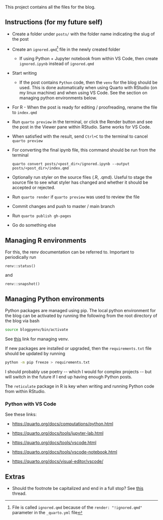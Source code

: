 This project contains all the files for the blog.

## Instructions (for my future self)

-   Create a folder under `posts/` with the folder name indicating the slug of the post

-   Create an `ignored.qmd`[^readme-1] file in the newly created folder

    -   If using Python + Jupyter notebook from within VS Code, then create `ignored.ipynb` instead of `ignored.qmd`

-   Start writing

    -   If the post contains `Python` code, then the `venv` for the blog should be used. This is done automatically when using Quarto with RStudio (on my linux machine) and when using VS Code. See the section on managing python environments below.

-   For R - When the post is ready for editing / proofreading, rename the file to `index.qmd`

-   Run `quarto preview` in the terminal, or click the Render button and see the post in the Viewer pane within RStudio. Same works for VS Code.

-   When satisfied with the result, send `Ctrl+C` to the terminal to cancel `quarto preview`

-   For converting the final ipynb file, this command should be run from the terminal

    ```         
    quarto convert posts/<post_dir>/ignored.ipynb --output posts/<post_dir>/index.qmd
    ```

-   Optionally run styler on the source files (.R, .qmd). Useful to stage the source file to see what styler has changed and whether it should be accepted or rejected.

-   Run `quarto render` if `quarto preview` was used to review the file

-   Commit changes and push to master / main branch

-   Run `quarto publish gh-pages`

-   Go do something else

[^readme-1]: File is called `ignored.qmd` because of the `render: "!ignored.qmd"` parameter in the `_quarto.yml` file

## Managing R environments

For this, the renv documentation can be referred to. Important to periodically run

```{r}
renv::status()
```

and

```{r}
renv::snapshot()
```

## Managing Python environments

Python packages are managed using pip. The local python environment for the blog can be activated by running the following from the root directory of the blog via bash

``` bash
source blogpyenv/bin/activate
```

See [this](https://docs.python.org/3/tutorial/venv.html) link for managing venv.

If new packages are installed or upgraded, then the `requirements.txt` file should be updated by running

``` bash
python -m pip freeze > requirements.txt
```

I should probably use poetry -- which I would for complex projects -- but will switch in the future if I end up having enough Python posts.

The `reticulate` package in R is key when writing and running Python code from within RStudio.

### Python with VS Code

See these links:

-   <https://quarto.org/docs/computations/python.html>

-   <https://quarto.org/docs/tools/jupyter-lab.html>

-   <https://quarto.org/docs/tools/vscode.html>

-   <https://quarto.org/docs/tools/vscode-notebook.html>

-   <https://quarto.org/docs/visual-editor/vscode/>

## Extras

-   Should the footnote be capitalized and end in a full stop? See [this](https://english.stackexchange.com/questions/242129/should-the-footnote-be-capitalized) thread.
